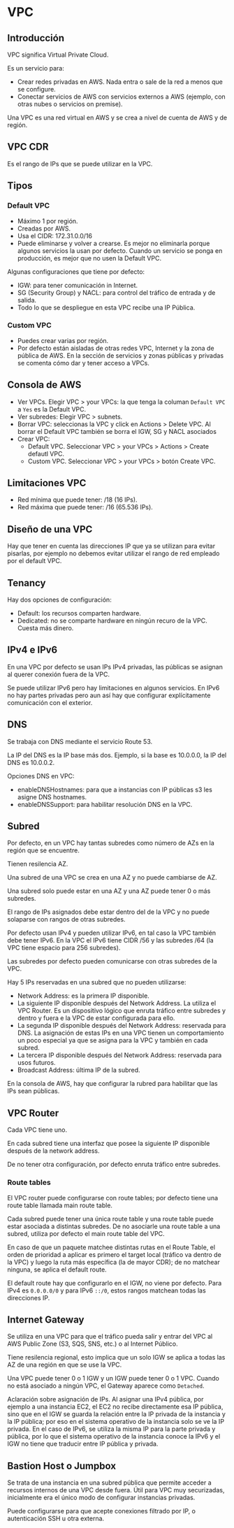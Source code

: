 # VPC

## Introducción

VPC significa Virtual Private Cloud.

Es un servicio para:

- Crear redes privadas en AWS. Nada entra o sale de la red a menos que se configure.
- Conectar servicios de AWS con servicios externos a AWS (ejemplo, con otras nubes o servicios on premise).

Una VPC es una red virtual en AWS y se crea a nivel de cuenta de AWS y de región.

## VPC CDR

Es el rango de IPs que se puede utilizar en la VPC.

## Tipos

### Default VPC

- Máximo 1 por región.
- Creadas por AWS.
- Usa el CIDR: 172.31.0.0/16
- Puede eliminarse y volver a crearse. Es mejor no eliminarla porque algunos servicios la usan por defecto. Cuando un servicio se ponga en producción, es mejor que no usen la Default VPC.

Algunas configuraciones que tiene por defecto:

- IGW: para tener comunicación in Internet.
- SG (Security Group) y NACL: para control del tráfico de entrada y de salida.
- Todo lo que se despliegue en esta VPC recibe una IP Pública.

### Custom VPC

- Puedes crear varias por región.
- Por defecto están aisladas de otras redes VPC, Internet y la zona de pública de AWS. En la sección de servicios y zonas públicas y privadas se comenta cómo dar y tener acceso a VPCs.

## Consola de AWS

- Ver VPCs. Elegir VPC > your VPCs: la que tenga la columan `Default VPC` a `Yes` es la Default VPC.
- Ver subredes: Elegir VPC > subnets.
- Borrar VPC: seleccionas la VPC y click en Actions > Delete VPC. Al borrar el Default VPC también se borra el IGW, SG y NACL asociados
- Crear VPC:
  - Default VPC. Seleccionar VPC > your VPCs > Actions > Create defautl VPC.
  - Custom VPC. Seleccionar VPC > your VPCs > botón Create VPC.

## Limitaciones VPC

- Red mínima que puede tener: /18 (16 IPs).
- Red máxima que puede tener: /16 (65.536 IPs).

## Diseño de una VPC

Hay que tener en cuenta las direcciones IP que ya se utilizan para evitar pisarlas, por ejemplo no debemos evitar utilizar el rango de red empleado por el default VPC.

## Tenancy

Hay dos opciones de configuración:

- Default: los recursos comparten hardware.
- Dedicated: no se comparte hardware en ningún recuro de la VPC. Cuesta más dinero.

## IPv4 e IPv6

En una VPC por defecto se usan IPs IPv4 privadas, las públicas se asignan al querer conexión fuera de la VPC.

Se puede utilizar IPv6 pero hay limitaciones en algunos servicios. En IPv6 no hay partes privadas pero aun así hay que configurar explícitamente comunicación con el exterior.

## DNS

Se trabaja con DNS mediante el servicio Route 53.

La IP del DNS es la IP base más dos. Ejemplo, si la base es 10.0.0.0, la IP del DNS es 10.0.0.2.

Opciones DNS en VPC:

- enableDNSHostnames: para que a instancias con IP públicas s3 les asigne DNS hostnames.
- enableDNSSupport: para habilitar resolución DNS en la VPC.

## Subred

Por defecto, en un VPC hay tantas subredes como número de AZs en la región que se encuentre.

Tienen resilencia AZ.

Una subred de una VPC se crea en una AZ y no puede cambiarse de AZ.

Una subred solo puede estar en una AZ y una AZ puede tener 0 o más subredes.

El rango de IPs asignados debe estar dentro del de la VPC y no puede solaparse con rangos de otras subredes.

Por defecto usan IPv4 y pueden utilizar IPv6, en tal caso la VPC también debe tener IPv6. En la VPC el IPv6 tiene CIDR /56 y las subredes /64 (la VPC tiene espacio para 256 subredes).

Las subredes por defecto pueden comunicarse con otras subredes de la VPC.

Hay 5 IPs reservadas en una subred que no pueden utilizarse:

- Network Address: es la primera IP disponible.
- La siguiente IP disponible después del Network Address. La utiliza el VPC Router. Es un dispositivo lógico que enruta tráfico entre subredes y dentro y fuera e la VPC de estar configurada para ello.
- La segunda IP disponible después del Network Address: reservada para DNS. La asignación de estas IPs en una VPC tienen un comportamiento un poco especial ya que se asigna para la VPC y también en cada subred.
- La tercera IP disponible después del Network Address: reservada para usos futuros.
- Broadcast Address: última IP de la subred.

En la consola de AWS, hay que configurar la rubred para habilitar que las IPs sean públicas.

## VPC Router

Cada VPC tiene uno.

En cada subred tiene una interfaz que posee la siguiente IP disponible después de la network address.

De no tener otra configuración, por defecto enruta tráfico entre subredes.

### Route tables

El VPC router puede configurarse con route tables; por defecto tiene una route table llamada main route table.

Cada subred puede tener una única route table y una route table puede estar asociada a distintas subredes. De no asociarle una route table a una subred, utiliza por defecto el main route table del VPC.

En caso de que un paquete matchee distintas rutas en el Route Table, el orden de prioridad a aplicar es primero el target local (tráfico va dentro de la VPC) y luego la ruta más específica (la de mayor CDR); de no matchear ninguna, se aplica el default route.

El default route hay que configurarlo en el IGW, no viene por defecto. Para IPv4 es `0.0.0.0/0` y para IPv6 `::/0`, estos rangos matchean todas las direcciones IP.

## Internet Gateway

Se utiliza en una VPC para que el tráfico pueda salir y entrar del VPC al AWS Public Zone (S3, SQS, SNS, etc.) o al Internet Público.

Tiene resilencia regional, esto implica que un solo IGW se aplica a todas las AZ de una región en que se use la VPC.

Una VPC puede tener 0 o 1 IGW y un IGW puede tener 0 o 1 VPC. Cuando no está asociado a ningún VPC, el Gateway aparece como `Detached`.

Aclaración sobre asignación de IPs. Al asignar una IPv4 pública, por ejemplo a una instancia EC2, el EC2 no recibe directamente esa IP pública, sino que en el IGW se guarda la relación entre la IP privada de la instancia y la IP pública; por eso en el sistema operativo de la instancia solo se ve la IP privada. En el caso de IPv6, se utiliza la misma IP para la parte privada y pública, por lo que el sistema operativo de la instancia conoce la IPv6 y el IGW no tiene que traducir entre IP pública y privada.

## Bastion Host o Jumpbox

Se trata de una instancia en una subred pública que permite acceder a recursos internos de una VPC desde fuera. Útil para VPC muy securizadas, inicialmente era el único modo de configurar instancias privadas.

Puede configurarse para que acepte conexiones filtrado por IP, o autenticación SSH u otra externa.
